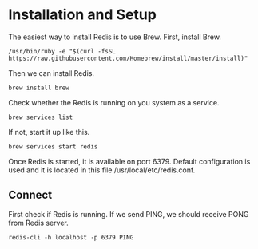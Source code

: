 # Installation and Setup

The easiest way to install Redis is to use Brew. First, install Brew.

```
/usr/bin/ruby -e "$(curl -fsSL https://raw.githubusercontent.com/Homebrew/install/master/install)"
```

Then we can install Redis.

```
brew install brew
```

Check whether the Redis is running on you system as a service.

```
brew services list
```

If not, start it up like this.

```
brew services start redis
```

Once Redis is started, it is available on port 6379. Default configuration is used and it is located in this file /usr/local/etc/redis.conf.

## Connect

First check if Redis is running. If we send PING, we should receive PONG from Redis server.

```
redis-cli -h localhost -p 6379 PING
```



